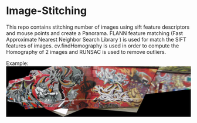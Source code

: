 # Image-Stitching
This repo contains stitching number of images using sift feature descriptors and mouse points and create a Panorama. 
FLANN feature matching (Fast Approximate Nearest Neighbor Search Library ) is used for match the SIFT features of images.
cv.findHomography is used in order to compute the Homography of 2 images and RUNSAC is used to remove outliers.

Example:
![GitHub Logo](/stitched_images/stitched_5.jpeg)
